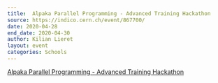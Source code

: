 ```yaml
---
title:  Alpaka Parallel Programming - Advanced Training Hackathon
source: https://indico.cern.ch/event/867700/
date: 2020-04-28
end_date: 2020-04-30
author: Kilian Lieret
layout: event
categories: Schools
---
```

[Alpaka Parallel Programming - Advanced Training Hackathon](https://indico.cern.ch/event/867700/)
